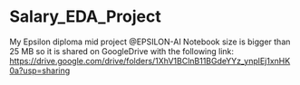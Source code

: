 # Salary_EDA_Project
My Epsilon diploma mid project
@EPSILON-AI
Notebook size is bigger than 25 MB so it is shared on GoogleDrive with the following link:
https://drive.google.com/drive/folders/1XhV1BClnB11BGdeYYz_ynplEj1xnHK0a?usp=sharing
